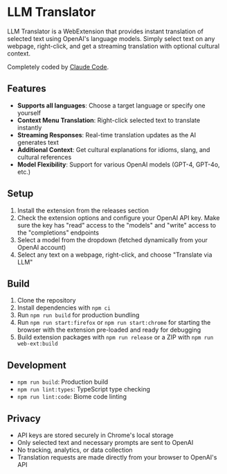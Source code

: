 # LLM Translator

LLM Translator is a WebExtension that provides instant translation of selected text using OpenAI's language models. Simply select text on any webpage, right-click, and get a streaming translation with optional cultural context.

Completely coded by [Claude Code](https://www.anthropic.com/claude-code).

## Features

- **Supports all languages**: Choose a target language or specify one yourself
- **Context Menu Translation**: Right-click selected text to translate instantly
- **Streaming Responses**: Real-time translation updates as the AI generates text
- **Additional Context**: Get cultural explanations for idioms, slang, and cultural references
- **Model Flexibility**: Support for various OpenAI models (GPT-4, GPT-4o, etc.)

## Setup

1. Install the extension from the releases section
2. Check the extension options and configure your OpenAI API key. Make sure the key has "read" access to the "models" and "write" access to the "completions" endpoints
3. Select a model from the dropdown (fetched dynamically from your OpenAI account)
4. Select any text on a webpage, right-click, and choose "Translate via LLM"

## Build

1. Clone the repository
2. Install dependencies with `npm ci`
3. Run `npm run build` for production bundling
4. Run `npm run start:firefox` or `npm run start:chrome` for starting the browser with the extension pre-loaded and ready for debugging
5. Build extension packages with `npm run release` or a ZIP with `npm run web-ext:build`

## Development

- `npm run build`: Production build
- `npm run lint:types`: TypeScript type checking
- `npm run lint:code`: Biome code linting


## Privacy

- API keys are stored securely in Chrome's local storage
- Only selected text and necessary prompts are sent to OpenAI
- No tracking, analytics, or data collection
- Translation requests are made directly from your browser to OpenAI's API
